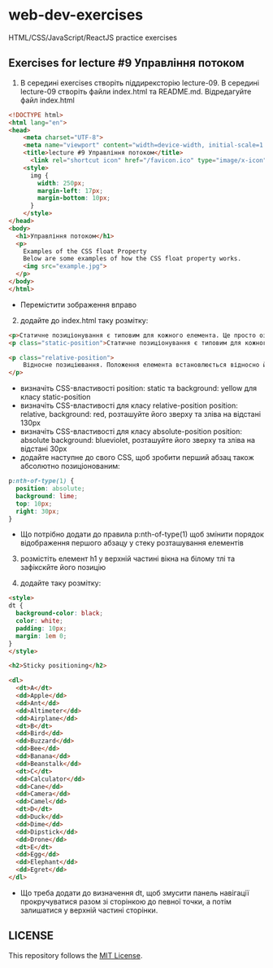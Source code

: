 # web-dev-exercises
HTML/CSS/JavaScript/ReactJS practice exercises
## Exercises for lecture #9 Управління потоком

1. В середині exercises створіть піддирексторію lecture-09. В середині lecture-09 створіть файли index.html та README.md. Відредагуйте файл index.html

```html
<!DOCTYPE html>
<html lang="en">
<head>
    <meta charset="UTF-8">
    <meta name="viewport" content="width=device-width, initial-scale=1.0">
    <title>lecture #9 Управління потоком</title>
	  <link rel="shortcut icon" href="/favicon.ico" type="image/x-icon">
    <style>
      img {
        width: 250px;
        margin-left: 17px;
        margin-bottom: 10px;
      }
    </style>
</head>
<body>
  <h1>Управління потоком</h1>
  <p>
    Examples of the CSS float Property
    Below are some examples of how the CSS float property works.
    <img src="example.jpg">
  </p>
</body>
</html>
```
  - Перемістити зображення вправо

2. додайте до index.html таку розмітку:
```html
<p>Статичне позиціонування є типовим для кожного елемента. Це просто означає помістіть елемент у звичайне положення в документі.</p>
<p class="static-position">Статичне позиціонування є типовим для кожного елемента. Це просто означає помістіть елемент у звичайне положення в документі.</p>

<p class="relative-position">
    Відносне позиціювання. Положення елемента встановлюється відносно його поточного положення. Додавання властивостей left, top, right і bottom змінює позицію елемента і зрушує його в ту чи іншу сторону. Ця властивість дозволяє змінюва ти позицію елемента без зміни макету.
</p>
```
   - визначіть CSS-властивості position: static та background: yellow для класу static-position
   - визначіть CSS-властивості для класу relative-position position: relative, background: red, розташуйте його зверху та зліва на відстані 130px  
   - визначіть CSS-властивості для класу absolute-position position: absolute background: blueviolet, розташуйте його зверху та зліва на відстані 30px
   - додайте наступне до свого CSS, щоб зробити перший абзац також абсолютно позиціонованим:
```css
p:nth-of-type(1) {
  position: absolute;
  background: lime;
  top: 10px;
  right: 30px;
}
```
   - Що потрібно додати до правила p:nth-of-type(1) щоб змінити порядок відображення першого абзацу у стеку розташування елементів

3. розмістіть елемент h1 у верхній частині вікна на білому тлі та зафікскйте його позицію

4. додайте таку розмітку:
```html
<style>
dt {
  background-color: black;
  color: white;
  padding: 10px;
  margin: 1em 0;
}
</style>

<h2>Sticky positioning</h2>

<dl>
  <dt>A</dt>
  <dd>Apple</dd>
  <dd>Ant</dd>
  <dd>Altimeter</dd>
  <dd>Airplane</dd>
  <dt>B</dt>
  <dd>Bird</dd>
  <dd>Buzzard</dd>
  <dd>Bee</dd>
  <dd>Banana</dd>
  <dd>Beanstalk</dd>
  <dt>C</dt>
  <dd>Calculator</dd>
  <dd>Cane</dd>
  <dd>Camera</dd>
  <dd>Camel</dd>
  <dt>D</dt>
  <dd>Duck</dd>
  <dd>Dime</dd>
  <dd>Dipstick</dd>
  <dd>Drone</dd>
  <dt>E</dt>
  <dd>Egg</dd>
  <dd>Elephant</dd>
  <dd>Egret</dd>
</dl>
```
   - Що треба додати до визначення dt, щоб змусити панель навігації прокручуватися разом зі сторінкою до певної точки, а потім залишатися у верхній частині сторінки.

## LICENSE
This repository follows the [MIT License](https://github.com/janusnic/web-dev-exercises-with-solutions/tree/main/LICENSE).
